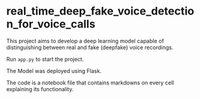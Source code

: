 # real_time_deep_fake_voice_detection_for_voice_calls

This project aims to develop a deep learning model capable of distinguishing between real and fake (deepfake) voice recordings.

Run `app.py` to start the project.

The Model was deployed using Flask.

The code is a notebook file that contains markdowns on every cell explaining its functionality.
